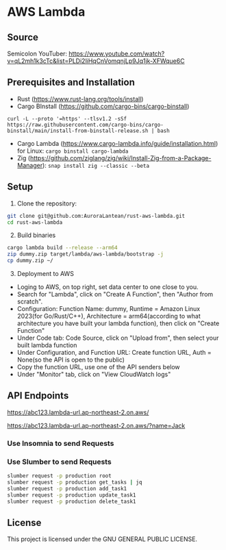 # AWS Lambda

## Source
Semicolon YouTuber: https://www.youtube.com/watch?v=qL2mh1k3cTc&list=PLDi2liHqCnVomqnjLp9Jq1jk-XFWque6C


## Prerequisites and Installation

- Rust (https://www.rust-lang.org/tools/install)
- Cargo BInstall (https://github.com/cargo-bins/cargo-binstall)
```
curl -L --proto '=https' --tlsv1.2 -sSf https://raw.githubusercontent.com/cargo-bins/cargo-binstall/main/install-from-binstall-release.sh | bash
```
- Cargo Lambda (https://www.cargo-lambda.info/guide/installation.html) for Linux: `cargo binstall cargo-lambda`
- Zig (https://github.com/ziglang/zig/wiki/Install-Zig-from-a-Package-Manager):
`snap install zig --classic --beta`

## Setup

1. Clone the repository:

```bash
git clone git@github.com:AuroraLantean/rust-aws-lambda.git
cd rust-aws-lambda

```

2. Build binaries
   
```bash
cargo lambda build --release --arm64
zip dummy.zip target/lambda/aws-lambda/bootstrap -j
cp dummy.zip ~/
```

3. Deployment to AWS
- Loging to AWS, on top right, set data center to one close to you. 
- Search for "Lambda", click on "Create A Function", then "Author from scratch".
- Configuration: Function Name: dummy, Runtime = Amazon Linux 2023(for Go/Rust/C++), Architecture = arm64(according to what architecture you have built your lambda function), then click on "Create Function"
- Under Code tab: Code Source, click on "Upload from", then select your built lambda function
- Under Configuration, and Function URL: Create function URL, Auth = None(so the API is open to the public)
- Copy the function URL, use one of the API senders below
- Under "Monitor" tab, click on "View CloudWatch logs"

## API Endpoints
https://abc123.lambda-url.ap-northeast-2.on.aws/

https://abc123.lambda-url.ap-northeast-2.on.aws/?name=Jack

### Use Insomnia to send Requests

### Use Slumber to send Requests
```bash
slumber request -p production root
slumber request -p production get_tasks | jq
slumber request -p production add_task1
slumber request -p production update_task1
slumber request -p production delete_task1
```


## License
This project is licensed under the GNU GENERAL PUBLIC LICENSE.

